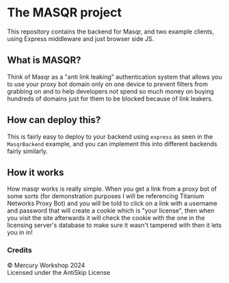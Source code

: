# The MASQR project

This repository contains the backend for Masqr, and two example clients, using Express middleware and just browser side JS.

## What is MASQR?

Think of Masqr as a "anti link leaking" authentication system that allows you to use your proxy bot domain only on one device to prevent filters from grabbing on and to help developers not spend so much money on buying hundreds of domains just for them to be blocked because of link leakers.

## How can deploy this?

This is fairly easy to deploy to your backend using `express` as seen in the `MasqrBackend` example, and you can implement this into different backends fairly similarly.

## How it works

How masqr works is really simple. When you get a link from a proxy bot of some sorts (for demonstration purposes I will be referencing Titanium Networks Proxy Bot) and you will be told to click on a link with a username and password that will create a cookie which is "your license", then when you visit the site afterwards it will check the cookie with the one in the licensing server's database to make sure it wasn't tampered with then it lets you in in!

### Credits

&copy; Mercury Workshop 2024
<br>
Licensed under the AntiSkip License
